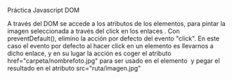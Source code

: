 Práctica Javascript DOM

A través del DOM se accede a los atributos de los elementos, para pintar la imagen seleccionada a través del click en los enlaces <a>.
Con preventDefault(), elimino la acción por defecto del evento "click". En este caso el evento por defecto al hacer click en  un elemento <a> es llevarnos a dicho
enlace, y en su lugar la acción es coger el atributo href="carpeta/nombrefoto.jpg" para ser usado en el elemento <img> y pegar el resultado en el atributo src="ruta/imagen.jpg"
